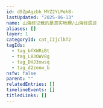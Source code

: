 ```yaml
---
id: d9ZpAgzbh_MYZ2YLPehB-
lastUpdated: "2025-06-13"
name: 山海经记载的是真实地理/山海经遗迹
aliases: []
layer: 1
categoryId: cat_IIjclkT2
tagIds:
  - tag_bfXWRiBt
  - tag_L83OWV8g
  - tag_DHJ3xwsq
  - tag_d2zeow_b
nsfw: false
parent: ""
relatedEntries: []
timelineEvents: []
titledLinks: []
---
```


